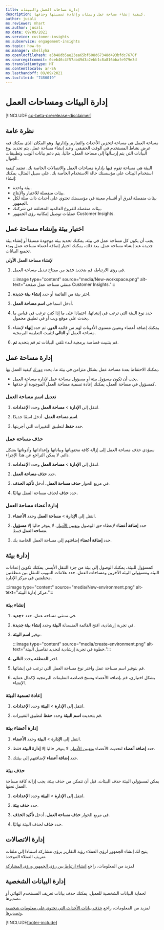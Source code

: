 ```yaml
---
title: إدارة مساحات العمل والبيئات
description: كيفية إنشاء مساحة عمل وبيئات وإعادة تسميتها وحذفها.
author: jusali
ms.reviewer: mhart
ms.author: jusali
ms.date: 09/09/2021
ms.service: customer-insights
ms.subservice: engagement-insights
ms.topic: how-to
ms.manager: shellyha
ms.openlocfilehash: a5b48db5ae23ea65bf608d67348d493bfdc7678f
ms.sourcegitcommit: 0ceb46c4f57ab49d3a2ebb1c8a816bbafe979e3d
ms.translationtype: HT
ms.contentlocale: ar-SA
ms.lasthandoff: 09/09/2021
ms.locfileid: "7486019"
---
```

# <a name="manage-environments-and-workspaces"></a>إدارة البيئات ومساحات العمل

[!INCLUDE [cc-beta-prerelease-disclaimer](includes/cc-beta-prerelease-disclaimer.md)]

## <a name="overview"></a>نظرة عامة‬

مساحة العمل هي مساحة لتخزين الأحداث والتقارير وإدارتها. وهو المكان الذي يمكنك فيه عرض نشاط المستخدم في الوقت الحقيقي. وعند إنشاء مساحة عمل، يتم تحديد نوع البيانات التي يتم إرسالها إلى مساحة العمل. حاليا، يتم دعم بيانات الويب وتطبيقات الجوال.

البيئة هي مساحة تقوم فيها بإدارة مساحات العمل والاتصالات الخاصة بك. تعتمد كيفية استخدام البيئات على مؤسستك حالة الاستخدام الخاصة بك. على سبيل المثال، يمكنك إنشاء:

-   بيئة واحدة.
-   بيئات منفصلة للاختبار والإنتاج.
-   بيئات منفصلة لفرق أو أقسام معينة في مؤسستك تحتوي على أحداث ذات صلة لكل الجمهور.
-   بيئات منفصلة للفروع العالمية المختلفة في شركتك.
-   عمليات توصيل إمكانية رؤى الجمهور Customer Insights.

## <a name="choose-an-environment-and-create-a-workspace"></a>اختيار بيئة وإنشاء مساحة عمل 

يجب أن يكون كل مساحة عمل في بيئة. يمكنك تحديد بيئة موجودة مسبقا أو إنشاء بيئة جديدة عند إنشاء مساحة عمل. بعد ذلك، يمكنك اختيار إضافة أعضاء مساحة عمل وبدء تجميع البيانات.

**لإنشاء مساحة العمل الأولى**

1. في رؤى الارتباط، قم بتحديد **جديد** من مفتاح تبديل مساحة العمل. 

   :::image type="content" source="media/New-workspace.png" alt-text="منتقي مساحة عمل صفحة Customer Insights.":::

1. اختر بيئة من القائمة أو حدد **إنشاء بيئة جديدة**.

1. أدخل اسما في **اسم مساحة العمل**. 

1. حدد نوع البيئة التي ترغب في إنشائها، اعتمادا على ما إذا كنت ترغب في قياس ما يحدث على موقع ويب أو في تطبيق محمول. 

1. يمكنك إضافة أعضاء وتعيين مستوى الأذونات لهم من قائمة **الدور**. ثم حدد **إنهاء** لإنشاء مساحة العمل أو **التالي** لتثبيت التعليمة البرمجية. 

1. قم بتثبيت قصاصة برمجية لبدء تلقي البيانات ثم قم بتحديد **تم**. 

## <a name="manage-a-workspace"></a>إدارة مساحة عمل

يمكنك الاحتفاظ بعدة مساحة عمل بشكل متزامن في بيئة ما. يحدد [دورك](user-roles.md) كيفية العمل بها. 

 - يجب أن تكون مسؤول بيئة أو مسؤول مساحة عمل لإدارة مساحة العمل.
 - كمسؤول في مساحة العمل، يمكنك إعادة تسمية مساحة العمل الموجودة أو حذفها. 

### <a name="edit-a-workspace-name"></a>تعديل اسم مساحة العمل

1. انتقل إلى **الإدارة** > **مساحة العمل** وحدد **الإعدادات**.

1. **اسم مساحة العمل**، أدخل اسمًا جديدًا. 

1. حدد **حفظ** لتطبيق التغييرات التي أجريتها.

### <a name="delete-a-workspace"></a>حذف مساحة عمل

سيؤدي حذف مساحة العمل إلى إزالة كافة محتوياتها وبياناتها وإعداداتها وأذوناتها بشكل دائم. لا يمكن التراجع عن هذا الإجراء.

1. انتقل إلى **الإدارة** > **مساحة العمل** وحدد **الإعدادات**.

1. حدد **حذف مساحة العمل**. 

1. في مربع الحوار **حذف مساحة العمل**، أدخل **تأكيد الحذف**. 

1. حدد **حذف** لحذف مساحة العمل نهائيًا.

### <a name="manage-workspace-members"></a>إدارة أعضاء مساحة العمل

1. انتقل إلى **الإدارة** > **مساحة العمل** وحدد **الأعضاء**.

1. حدد **إضافة أعضاء**  لإعطاء حق الوصول و[تعيين الأدوار](user-roles.md). لا يتوفر حاليا إلا **مسؤول مساحة العمل** فقط.

1. حدد **إضافة أعضاء** إضافتهم إلى مساحة العمل الخاصة بك.

## <a name="manage-an-environment"></a>إدارة بيئة

كمسؤول للبيئة، يمكنك الوصول إلى بيئة من جزء التنقل الأيسر. يمكنك تكوين إعدادات البيئة ومسؤولي البيئة الآخرين ومساحات العمل. حدد علامات التبويب للتنقل بين منطقتين مختلفتين في مركز الإدارة.

:::image type="content" source="media/New-environment.png" alt-text="مركز إدارة البيئة.":::

### <a name="create-an-environment"></a>إنشاء بيئة

1. في منتقي مساحة عمل، حدد **+جديد**.

1. في تجربة إرشادية، افتح القائمة المنسدلة **البيئة** وحدد **إنشاء بيئة جديدة**. 

1. توفير **اسم البيئة**.

   :::image type="content" source="media/create-environment.png" alt-text="خطوة في تجربة إرشادية لتحديد تفاصيل البيئة.":::

1. اختر **المنطقة** وحدد **التالي**. 

1. قم بتوفير اسم مساحة عمل واختر نوع مساحة العمل التي ترغب في إنشائها. 

1.  بشكل اختياري، قم بإضافة الأعضاء ونسخ قصاصة التعليمات البرمجية لإكمال عملية الإنشاء.

### <a name="rename-an-environment"></a>إعادة تسمية البيئة

1. انتقل إلى **الإدارة** > **البيئة** وحدد **الإعدادات**.

1. قم بتحديث **اسم البيئة** وحدد **حفظ** لتطبيق التغييرات.

### <a name="manage-environment-members"></a>إدارة أعضاء بيئة

1. انتقل إلى **الإدارة** > **البيئة** وحدد **الأعضاء**.

1. حدد **إضافة أعضاء**  لتحديث الأعضاء و[تعيين الأدوار](user-roles.md). لا يتوفر حاليا إلا **إدارة البيئة** فقط.

1. حدد **إضافة أعضاء** لإضافتهم إلى بيئتك.

### <a name="delete-an-environment"></a>حذف بيئة

يمكن لمسؤولي البيئة حذف البيئات. قبل أن تتمكن من حذف بيئة، يجب إزالة كافة مساحة العمل تحتها.

1. انتقل إلى **الإدارة** > **البيئة** وحدد **الإعدادات**.

1. حدد **حذف بيئة**. 

1. في مربع الحوار **حذف مساحة العمل**، أدخل **تأكيد الحذف**. 

1. حدد **حذف** لحذف البيئة نهائيًا.

## <a name="manage-connections"></a>إدارة الاتصالات

يتيح لك إنشاء الجمهور لرؤى العملاء رؤية التقارير برؤى مشاركة استنادا إلى ملفات تعريف العملاء الموحدة. 

لمزيد من المعلومات، راجع [إنشاء ارتباط بين رؤى الجمهور ورؤى المشاركة](integrate-audience-insights-engagement-insights.md)

## <a name="manage-personal-data"></a>إدارة البيانات الشخصية

لحماية البيانات الشخصية للعميل، يمكنك حذف بيانات تعريف المستخدم النهائي أو تصديرها.

لمزيد من المعلومات، راجع [حذف بيانات الأحداث التي تحتوي على معلومات شخصية وتصديرها](delete-export-personal-data.md).


[!INCLUDE[footer-include](../includes/footer-banner.md)]
